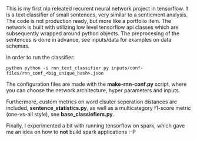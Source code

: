This is my first nlp releated recurent neural network project in tensorflow. It is a text classifier of small sentences, very similar to a sentiement analysis. The code is not production ready, but more like a portfolio item. The network is built with utilizing low level tensorflow api classes which are subsequently wrapped around python objects. The preprocesing of the sentences is done in advance, see inputs/data for examples on data schemas.

In order to run the classifier:

``python
python -i rnn_text_classifier.py inputs/conf-files/rnn_conf_<big_unique_hash>.json
``

The configuration files are made with the **make-rnn-conf.py** script, where you can choose the network architecture, hyper parameters and inputs.

Furthermore, custom metrics on word clsuter seperation distances are included, **sentence_statistics.py**, as well as a multicategory f1-score metric (one-vs-all style), see **base_classiefiers.py**. 

Finally, I experimented a bit with running tensorflow on spark, which gave me an idea on how to **not** build spark applications :-P
